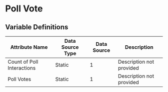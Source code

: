 # Poll Vote

### 

## Variable Definitions

| Attribute Name|Data Source Type|Data Source|Description|
| --- | --- | --- | --- |
|Count of Poll Interactions|Static|1|Description not provided|
|Poll Votes|Static|1|Description not provided|



